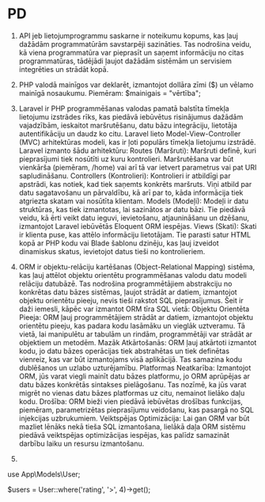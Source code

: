 # PD

1. API jeb lietojumprogrammu saskarne ir noteikumu kopums, kas ļauj dažādām programmatūrām savstarpēji sazināties. Tas nodrošina veidu, kā viena programmatūra var pieprasīt un saņemt informāciju no citas programmatūras, tādējādi ļaujot dažādām sistēmām un servisiem integrēties un strādāt kopā.

2. PHP valodā mainīgos var deklarēt, izmantojot dollāra zīmi ($) un vēlamo mainīgā nosaukumu. Piemēram: $mainigais = "vērtība";
  
3. Laravel ir PHP programmēšanas valodas pamatā balstīta tīmekļa lietojumu izstrādes rīks, kas piedāvā iebūvētus risinājumus dažādām vajadzībām, ieskaitot maršrutēšanu, datu bāzu integrāciju, lietotāja autentifikāciju un daudz ko citu. Laravel lieto Model-View-Controller (MVC) arhitektūras modeli, kas ir ļoti populārs tīmekļa lietojumu izstrādē.
Laravel izmanto šādu arhitektūru:
Routes (Maršruti): Maršruti definē, kuri pieprasījumi tiek nosūtīti uz kuru kontrolieri. Maršrutēšana var būt vienkārša (piemēram, /home) vai arī tā var ietvert parametrus vai pat URI sapludināšanu.
Controllers (Kontrolieri): Kontrolieri ir atbildīgi par apstrādi, kas notiek, kad tiek saņemts konkrēts maršruts. Viņi atbild par datu sagatavošanu un pārvaldību, kā arī par to, kāda informācija tiek atgriezta skatam vai nosūtīta klientam.
Models (Modeļi): Modeļi ir datu struktūras, kas tiek izmantotas, lai sazinātos ar datu bāzi. Tie piedāvā veidu, kā ērti veikt datu ieguvi, ievietošanu, atjaunināšanu un dzēšanu, izmantojot Laravel iebūvētās Eloquent ORM iespējas.
Views (Skati): Skati ir klienta puse, kas attēlo informāciju lietotājam. Tie parasti satur HTML kopā ar PHP kodu vai Blade šablonu dzinēju, kas ļauj izveidot dinamiskus skatus, ievietojot datus tieši no kontrolieriem.

4. ORM ir objektu-relāciju kartēšanas (Object-Relational Mapping) sistēma, kas ļauj attēlot objektu orientētu programmēšanas valodu datu modeli relāciju datubāzē. Tas nodrošina programmētājiem abstrakciju no konkrētas datu bāzes sistēmas, ļaujot strādāt ar datiem, izmantojot objektu orientētu pieeju, nevis tieši rakstot SQL pieprasījumus.
Šeit ir daži iemesli, kāpēc var izmantot ORM tīra SQL vietā:
Objektu Orientēta Pieeja: ORM ļauj programmētājiem strādāt ar datiem, izmantojot objektu orientētu pieeju, kas padara kodu lasāmāku un vieglāk uztveramu. Tā vietā, lai manipulētu ar tabulām un rindām, programmētāji var strādāt ar objektiem un metodēm.
Mazāk Atkārtošanās: ORM ļauj atkārtoti izmantot kodu, jo datu bāzes operācijas tiek abstrahētas un tiek definētas vienreiz, kas var būt izmantojams visā aplikācijā. Tas samazina kodu dublēšanos un uzlabo uzturējamību.
Platformas Neatkarība: Izmantojot ORM, jūs varat viegli mainīt datu bāzes platformu, jo ORM aprūpējas ar datu bāzes konkrētās sintakses pielāgošanu. Tas nozīmē, ka jūs varat migrēt no vienas datu bāzes platformas uz citu, nemainot lielāko daļu kodu.
Drošība: ORM bieži vien piedāvā iebūvētas drošības funkcijas, piemēram, parametrizētas pieprasījumu veidošanu, kas pasargā no SQL injekcijas uzbrukumiem.
Veiktspējas Optimizācija: Lai gan ORM var būt mazliet lēnāks nekā tieša SQL izmantošana, lielākā daļa ORM sistēmu piedāvā veiktspējas optimizācijas iespējas, kas palīdz samazināt darbību laiku un resursu izmantošanu.

5.
use App\Models\User;

$users = User::where('rating', '>', 4)->get();
